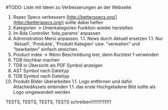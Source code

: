 #TODO: Liste mit Ideen zu Verbesserungen an der Webseite

1. Rspec Specs verbessern [http://betterspecs.org/](http://betterspecs.org/) sollte dabei helfen
1. Kategorien -> Unterkategorien Funktion wieder herstellen
1. Im Bda Controller 'bda_params' anpassen
1. Administration Menü anpassen. 
1.1. News durch Aktuell ersetzen
1.1. Nur 'Aktuell', 'Produkte', 'Produkt Kategien' usw. "verwalten" und "bearbeiten" einfach streichen.
1. Product index -> Wenn Beschreibung leer, dann Kurztext 1 verwenden
1. TDB löschbar machen
1. TDB in Übersicht als PDF Symbol anzeigen
1. AST Symbol nach Dateityp
1. TDB Symbol nach Dateityp
1. Produkt Bilder überarbeiten
  1.1. Logo entfernen und dafür AttachedAssets einbinden
  1.1. das erste Hochgeladene Bild sollte als Logo umgewandelt werden

TESTS, TESTS, TESTS, TESTS schreiben!!!!!!!!!111!1
